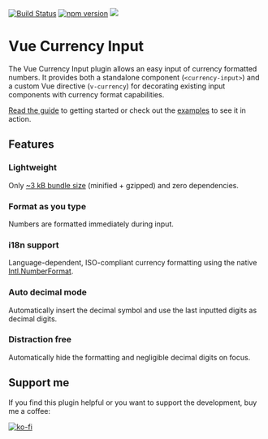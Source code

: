 [![Build Status](https://travis-ci.com/dm4t2/vue-currency-input.svg?branch=master)](https://travis-ci.com/dm4t2/vue-currency-input)
[![npm version](https://badge.fury.io/js/vue-currency-input.svg)](https://badge.fury.io/js/vue-currency-input)
![](https://img.shields.io/npm/l/vue-currency-input.svg)

# Vue Currency Input
The Vue Currency Input plugin allows an easy input of currency formatted numbers. It provides both a standalone component (`<currency-input>`) and a custom Vue directive (`v-currency`) for decorating existing input components with currency format capabilities.

[Read the guide](https://dm4t2.github.io/vue-currency-input/guide/) to getting started or check out the [examples](https://dm4t2.github.io/vue-currency-input/examples/) to see it in action.

## Features

### Lightweight
Only [~3 kB bundle size](https://bundlephobia.com/result?p=vue-currency-input) (minified + gzipped) and zero dependencies.

### Format as you type
Numbers are formatted immediately during input.

### i18n support
Language-dependent, ISO-compliant currency formatting using the native [Intl.NumberFormat](https://developer.mozilla.org/de/docs/Web/JavaScript/Reference/Global_Objects/NumberFormat).

### Auto decimal mode
Automatically insert the decimal symbol and use the last inputted digits as decimal digits.

### Distraction free
Automatically hide the formatting and negligible decimal digits on focus.

## Support me
If you find this plugin helpful or you want to support the development, buy me a coffee:

[![ko-fi](https://www.ko-fi.com/img/githubbutton_sm.svg)](https://ko-fi.com/D1D6SXEA)
